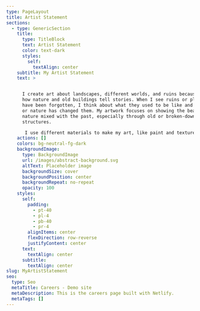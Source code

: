 ```yaml
---
type: PageLayout
title: Artist Statement
sections:
  - type: GenericSection
    title:
      type: TitleBlock
      text: Artist Statement
      color: text-dark
      styles:
        self:
          textAlign: center
    subtitle: My Artist Statement
    text: >


      I create art about landscapes, different worlds, and ruins because I love
      how nature and old buildings tell stories. When I see ruins or places that
      have been forgotten, I think about what they used to be like and how time
      or nature has changed them. My artwork focuses on showing the beauty of
      nature mixed with the past, especially through old or broken-down
      structures.

       I use different materials to make my art, like paint and textures to show how nature takes over old structures and how both are connected. I want my art to make people think about how things change over time, and how most ruined places can still hold some beauty and meanings in them.
    actions: []
    colors: bg-neutral-fg-dark
    backgroundImage:
      type: BackgroundImage
      url: /images/abstract-background.svg
      altText: Placeholder image
      backgroundSize: cover
      backgroundPosition: center
      backgroundRepeat: no-repeat
      opacity: 100
    styles:
      self:
        padding:
          - pt-40
          - pl-4
          - pb-40
          - pr-4
        alignItems: center
        flexDirection: row-reverse
        justifyContent: center
      text:
        textAlign: center
      subtitle:
        textAlign: center
slug: MyArtistStatement
seo:
  type: Seo
  metaTitle: Careers - Demo site
  metaDescription: This is the careers page built with Netlify.
  metaTags: []
---
```

